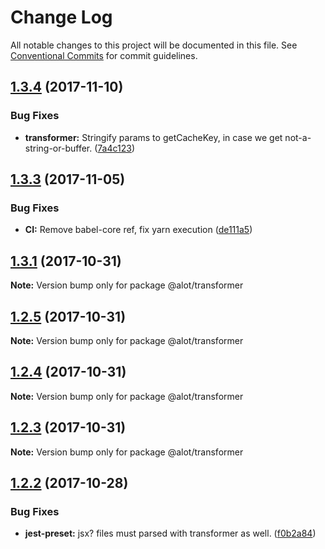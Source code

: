 # Change Log

All notable changes to this project will be documented in this file.
See [Conventional Commits](https://conventionalcommits.org) for commit guidelines.

<a name="1.3.4"></a>
## [1.3.4](https://github.com/alot-of-react-native/lib/compare/v1.3.3...v1.3.4) (2017-11-10)


### Bug Fixes

* **transformer:** Stringify params to getCacheKey, in case we get not-a-string-or-buffer. ([7a4c123](https://github.com/alot-of-react-native/lib/commit/7a4c123))




<a name="1.3.3"></a>
## [1.3.3](https://github.com/alot-of-react-native/lib/compare/v1.3.2...v1.3.3) (2017-11-05)


### Bug Fixes

* **CI:** Remove babel-core ref, fix yarn execution ([de111a5](https://github.com/alot-of-react-native/lib/commit/de111a5))




<a name="1.3.1"></a>
## [1.3.1](https://github.com/alot-of-react-native/lib/compare/v1.3.0...v1.3.1) (2017-10-31)




**Note:** Version bump only for package @alot/transformer

<a name="1.2.5"></a>
## [1.2.5](http://github.com/alot/of-react-native/lib/compare/v1.2.4...v1.2.5) (2017-10-31)




**Note:** Version bump only for package @alot/transformer

<a name="1.2.4"></a>
## [1.2.4](https://github.com/alot-of-react-native/lib/compare/v1.2.3...v1.2.4) (2017-10-31)




**Note:** Version bump only for package @alot/transformer

<a name="1.2.3"></a>
## [1.2.3](https://github.com/alot-of-react-native/lib/compare/v1.2.2...v1.2.3) (2017-10-31)




**Note:** Version bump only for package @alot/transformer

<a name="1.2.2"></a>
## [1.2.2](https://github.com/alot-of-react-native/lib/compare/v1.2.1...v1.2.2) (2017-10-28)


### Bug Fixes

* **jest-preset:** jsx? files must parsed with transformer as well. ([f0b2a84](https://github.com/alot-of-react-native/lib/commit/f0b2a84))
